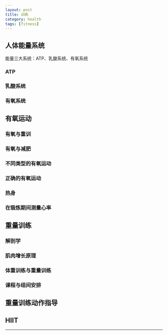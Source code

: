 ```yaml
---
layout: post
title: 训练
category: health
tags: [fitness]
---
```


## 人体能量系统

能量三大系统：ATP、乳酸系统、有氧系统

### ATP


### 乳酸系统


### 有氧系统


## 有氧运动


### 有氧与重训



### 有氧与减肥

### 不同类型的有氧运动

### 正确的有氧运动


### 热身


### 在锻炼期间测量心率




## 重量训练

### 解剖学

### 肌肉增长原理

### 体重训练与重量训练

### 课程与组间安排


## 重量训练动作指导


## HIIT

---